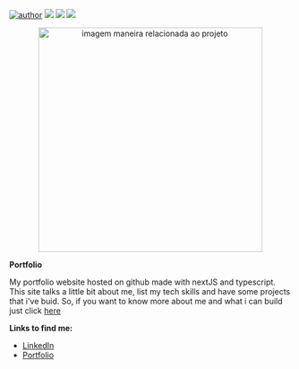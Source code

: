 [![author](https://img.shields.io/badge/author-thalesmaiaa-blue)](https://www.linkedin.com/in/thalesmaiaa/) [![](https://img.shields.io/badge/nextJS-12.2.4-black)](https://nextjs.org/) 
[![](https://img.shields.io/badge/typescript-4.7.4-blue)](https://www.typescriptlang.org/)
[![](https://img.shields.io/badge/-SASS-blue)](https://sass-lang.com/)
<p align="center">
  <img src="https://user-images.githubusercontent.com/84349239/193264701-96c97a28-ac50-46b1-b94c-6c5c8881e95f.png" alt="imagem maneira relacionada ao projeto"height=400px >
</p>

**Portfolio**


My portfolio website hosted on github made with nextJS and typescript. This site talks a little bit about me, list my tech skills and have some projects that i've buid. So, if you want to know more about me and what i can build just click [here](https://thalesmaiaa.github.io/portfolio/)


**Links to find me:**
* [LinkedIn](https://www.linkedin.com/in/thalesmaiaa/)
* [Portfolio](https://thalesmaiaa.github.io/portfolio/)
